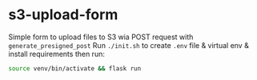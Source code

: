 # s3-upload-form

Simple form to upload files to S3 wia POST request with `generate_presigned_post`
Run `./init.sh` to create `.env` file & virtual env & install requirements
then run:

```bash
source venv/bin/activate && flask run
```
